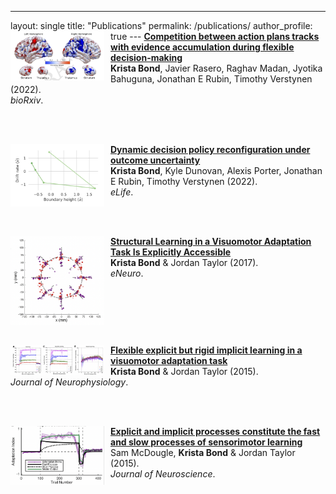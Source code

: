 ---
layout: single
title: "Publications"
permalink: /publications/
author_profile: true
---<img align="left" src="/images/encoding_competition.png" width="150" style="margin-right:10px"/> <b>[Competition between action plans tracks with
evidence accumulation during flexible decision-making](https://github.com/kalexandriabond/kalexandriabond.github.io)</b> <br>
<b>Krista Bond</b>, Javier Rasero, Raghav Madan, Jyotika Bahuguna, Jonathan E Rubin, Timothy Verstynen (2022).\
<i>bioRxiv</i>.

<br style="clear:both" />
<br>

<img align="left" src="/images/drift_bound_dynamic.png" width="150" style="margin-right:10px"/> <b>[Dynamic decision policy reconfiguration under outcome uncertainty](https://elifesciences.org/articles/65540)</b> <br>
<b>Krista Bond</b>, Kyle Dunovan, Alexis Porter, Jonathan E Rubin, Timothy Verstynen (2022).\
<i>eLife</i>.



<br style="clear:both" />
<br>

<img align="left" src="/images/structured_priors.png" width="150" style="margin-right:10px"/> <b>[Structural Learning in a Visuomotor Adaptation Task Is Explicitly Accessible](https://www.ncbi.nlm.nih.gov/pmc/articles/PMC5572440)</b> <br>
<b>Krista Bond</b> & Jordan Taylor (2017).\
<i>eNeuro</i>.


<br style="clear:both" />
<br>

<img align="left" src="/images/flexible_rigid.png" width="150" style="margin-right:10px"/> <b>[Flexible explicit but rigid implicit learning in a visuomotor adaptation task](https://journals.physiology.org/doi/full/10.1152/jn.00009.2015)</b> <br>
<b>Krista Bond</b> & Jordan Taylor (2015).\
<i>Journal of Neurophysiology</i>.

<br style="clear:both" />
<br>


<img align="left" src="/images/fast_slow.png" width="150" style="margin-right:10px"/> <b>[Explicit and implicit processes constitute the fast and slow processes of sensorimotor learning](https://www.jneurosci.org/content/35/26/9568)</b> <br>
Sam McDougle, <b>Krista Bond</b> & Jordan Taylor (2015).\
<i>Journal of Neuroscience</i>.
<br style="clear:both" />

